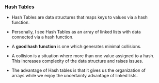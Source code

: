 ### Hash Tables
* Hash Tables are data structures that maps keys to values via a hash function.

* Personally, I see Hash Tables as an array of linked lists with data connected
  via a hash function.

* A **good hash function** is one which generates minimal collisions.

* A collision is a situation where more than one value assigned to a hash.
  This increases complexity of the data structure and raises issues.

* The advantage of Hash tables is that it gives us the organization of arrays
  while we enjoy the uncertainty advantage of linked lists.
